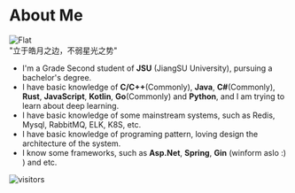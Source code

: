 # About Me
![Flat](https://komarev.com/ghpvc/?username=liaosunny123&style=flat-square)  
"立于皓月之边，不弱星光之势"  
- I'm a Grade Second student of **JSU** (JiangSU University), pursuing a bachelor's degree.  
- I have basic knowledge of **C/C++**(Commonly), **Java**, **C#**(Commonly), **Rust**, **JavaScript**, **Kotlin**, **Go**(Commonly) and **Python**, and I am trying to learn about deep learning.  
- I have basic knowledge of some mainstream systems, such as Redis, Mysql, RabbitMQ, ELK, K8S, etc. 
- I have basic knowledge of programing pattern, loving design the architecture of the system.  
- I know some frameworks, such as **Asp.Net**, **Spring**, **Gin** (winform aslo :) ) and etc.

![visitors](https://visitor-badge.glitch.me/badge?page_id=jingyaogong.jingyaogong&left_color=green&right_color=red)
